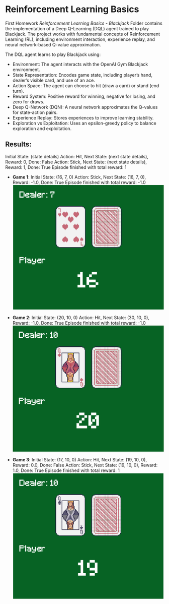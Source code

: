 # Reinforcement Learning Basics
First Homework _Reinforcement Learning Basics - Blackjack_ Folder contains the implementation of a Deep Q-Learning (DQL) agent trained to play Blackjack. The project works with fundamental concepts of Reinforcement Learning (RL), including environment interaction, experience replay, and neural network-based Q-value approximation.

The DQL agent learns to play Blackjack using:

- Environment: The agent interacts with the OpenAI Gym Blackjack environment.
- State Representation: Encodes game state, including player’s hand, dealer’s visible card, and use of an ace.
- Action Space: The agent can choose to hit (draw a card) or stand (end turn).
- Reward System: Positive reward for winning, negative for losing, and zero for draws.
- Deep Q-Network (DQN): A neural network approximates the Q-values for state-action pairs.
- Experience Replay: Stores experiences to improve learning stability.
- Exploration vs Exploitation: Uses an epsilon-greedy policy to balance exploration and exploitation.

## Results: 
Initial State: (state details)
Action: Hit, Next State: (next state details), Reward: 0, Done: False
Action: Stick, Next State: (next state details), Reward: 1, Done: True
Episode finished with total reward: 1

- **Game 1**:
Initial State: (16, 7, 0)
Action: Stick, Next State: (16, 7, 0), Reward: -1.0, Done: True
Episode finished with total reward: -1.0
![image](images\result-1-figure.png)

- **Game 2**:
Initial State: (20, 10, 0)
Action: Hit, Next State: (30, 10, 0), Reward: -1.0, Done: True
Episode finished with total reward: -1.0
![image](images\result-2-figure.png)

- **Game 3**:
Initial State: (17, 10, 0)
Action: Hit, Next State: (19, 10, 0), Reward: 0.0, Done: False
Action: Stick, Next State: (19, 10, 0), Reward: 1.0, Done: True
Episode finished with total reward: 1
![image](images\result-3-figure.png)